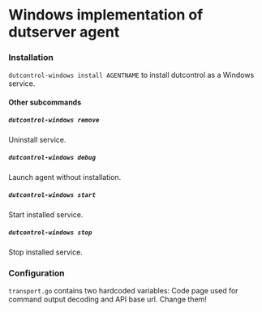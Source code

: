 # Windows implementation of dutserver agent

### Installation

`dutcontrol-windows install AGENTNAME` to install dutcontrol as a Windows
service.

#### Other subcommands

##### `dutcontrol-windows remove`
Uninstall service.

##### `dutcontrol-windows debug`
Launch agent without installation.

##### `dutcontrol-windows start`
Start installed service.

##### `dutcontrol-windows stop`
Stop installed service.

### Configuration

`transport.go` contains two hardcoded variables: Code page used for command
output decoding and API base url. Change them!
